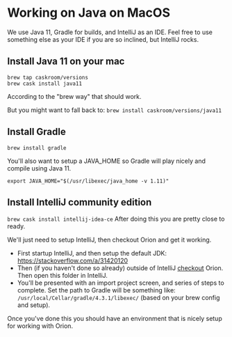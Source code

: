 # Working on Java on MacOS

We use Java 11, Gradle for builds, and IntelliJ as an IDE. Feel free to use something else as your IDE if you are so 
inclined, but IntelliJ rocks.

## Install Java 11 on your mac

```
brew tap caskroom/versions
brew cask install java11
```

According to the "brew way" that should work.

But you might want to fall back to:
`
brew install caskroom/versions/java11
`

## Install Gradle

`
brew install gradle
`

You'll also want to setup a JAVA_HOME so Gradle will play nicely and compile using Java 11.
```
export JAVA_HOME="$(/usr/libexec/java_home -v 1.11)"
```

## Install IntelliJ community edition

`
brew cask install intellij-idea-ce
`
After doing this you are pretty close to ready.

We'll just need to setup IntelliJ, then checkout Orion and get it working. 

* First startup IntelliJ, and then setup the default JDK:
https://stackoverflow.com/a/31420120
* Then (if you haven't done so already) outside of IntelliJ [checkout](building.md) Orion.  Then open this folder in 
IntelliJ.
* You'll be presented with an import project screen, and series of steps to complete.  Set the 
path to Gradle will be something like: `/usr/local/Cellar/gradle/4.3.1/libexec/`
(based on your brew config and setup).


Once you've done this you should have an environment that is nicely setup for working with Orion.
